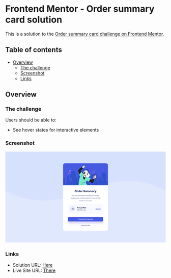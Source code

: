 # Frontend Mentor - Order summary card solution

This is a solution to the [Order summary card challenge on Frontend Mentor](https://www.frontendmentor.io/challenges/order-summary-component-QlPmajDUj). 

## Table of contents

- [Overview](#overview)
  - [The challenge](#the-challenge)
  - [Screenshot](#screenshot)
  - [Links](#links)

## Overview

### The challenge

Users should be able to:

- See hover states for interactive elements

### Screenshot

![](./images/shot.png)

### Links

- Solution URL: [Here](https://github.com/kxrn0/Front-End-Challenges/tree/main/order-summary-component-main)
- Live Site URL: [There](https://kxrn0.github.io/Front-End-Challenges/order-summary-component-main/index.html)